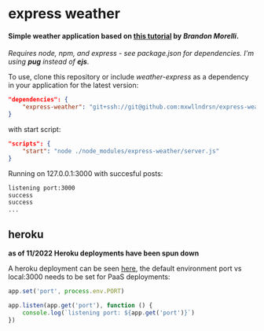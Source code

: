 express weather
==============

#### Simple weather application based on [this tutorial](https://codeburst.io/build-a-weather-website-in-30-minutes-with-node-js-express-openweather-a317f904897b) by *Brandon Morelli*.

*Requires node, npm, and express - see package.json for dependencies. I'm using **pug** instead of **ejs***.

To use, clone this repository or include *weather-express* as a dependency in your application for the latest version:

```json
"dependencies": {
	"express-weather": "git+ssh://git@github.com:mxwllndrsn/express-weather.git"
}
```

with start script:

```json
"scripts": {
	"start": "node ./node_modules/express-weather/server.js"
}
```

Running on 127.0.0.1:3000 with succesful posts:

```bash
listening port:3000
success
success
...
```

## heroku

**as of 11/2022 Heroku deployments have been spun down** 

A heroku deployment can be seen [here](http://mxwllndrsn-express-weather.herokuapp.com), the default environment port vs local:3000 needs to be set for PaaS deployments:

```javascript
app.set('port', process.env.PORT)

app.listen(app.get('port'), function () {
	console.log(`listening port: ${app.get('port')}`)
})
```
